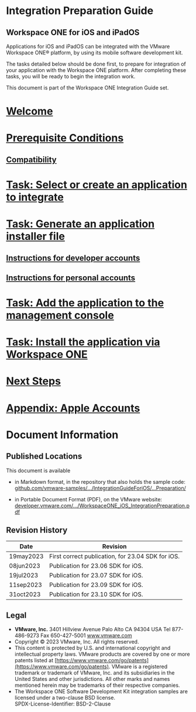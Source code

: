 # Integration Preparation Guide
## Workspace ONE for iOS and iPadOS
Applications for iOS and iPadOS can be integrated with the VMware Workspace ONE®
platform, by using its mobile software development kit.

The tasks detailed below should be done first, to prepare for integration of
your application with the Workspace ONE platform. After completing these tasks,
you will be ready to begin the integration work.

This document is part of the Workspace ONE Integration Guide set.

# [Welcome](01Welcome/readme.md)

# [Prerequisite Conditions](02PrerequisiteConditions/readme.md)

## [Compatibility](02PrerequisiteConditions/01Compatibility/readme.md)

# [Task: Select or create an application to integrate](03Task_Select-or-create-an-application-to-integrate/readme.md)

# [Task: Generate an application installer file](04Task_Generate-an-application-installer-file/readme.md)

## [Instructions for developer accounts](04Task_Generate-an-application-installer-file/01Instructions-for-developer-accounts/readme.md)

## [Instructions for personal accounts](04Task_Generate-an-application-installer-file/02Instructions-for-personal-accounts/readme.md)

# [Task: Add the application to the management console](05Task_Add-the-application-to-the-management-console/readme.md)

# [Task: Install the application via Workspace ONE](06Task_Install-the-application-via-Workspace-ONE/readme.md)

# [Next Steps](07Next-Steps/readme.md)

# [Appendix: Apple Accounts](21Appendix_Apple-Accounts/readme.md)

# Document Information
## Published Locations
This document is available

-   in Markdown format, in the repository that also holds the sample code:  
    [github.com/vmware-samples/.../IntegrationGuideForiOS/...Preparation/](https://github.com/vmware-samples/workspace-ONE-SDK-integration-samples/blob/main/IntegrationGuideForiOS/Guides/22Preparation/readme.md)

-   in Portable Document Format (PDF), on the VMware website:  
    [developer.vmware.com/.../WorkspaceONE_iOS_IntegrationPreparation.pdf](https://developer.vmware.com/docs/18006/WorkspaceONE_iOS_IntegrationPreparation.pdf)

## Revision History
|Date     |Revision                                          |
|---------|--------------------------------------------------|
|19may2023|First correct publication, for 23.04 SDK for iOS. |
|08jun2023|Publication for 23.06 SDK for iOS. |
|19jul2023|Publication for 23.07 SDK for iOS. |
|11sep2023|Publication for 23.09 SDK for iOS. |
|31oct2023|Publication for 23.10 SDK for iOS. |

## Legal
-   **VMware, Inc.** 3401 Hillview Avenue Palo Alto CA 94304 USA
    Tel 877-486-9273 Fax 650-427-5001 www.vmware.com
-   Copyright © 2023 VMware, Inc. All rights reserved.
-   This content is protected by U.S. and international copyright and
    intellectual property laws. VMware products are covered by one
    or more patents listed at
    [https://www.vmware.com/go/patents](https://www.vmware.com/go/patents).
    VMware is a registered trademark or trademark of VMware, Inc. and its
    subsidiaries in the United States and other jurisdictions. All other marks
    and names mentioned herein may be trademarks of their respective companies.
-   The Workspace ONE Software Development Kit integration samples are
    licensed under a two-clause BSD license.  
    SPDX-License-Identifier: BSD-2-Clause
